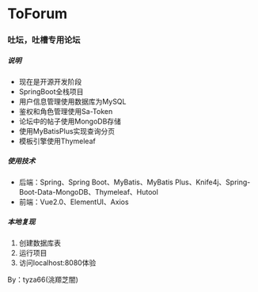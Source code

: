 # ToForum
### 吐坛，吐槽专用论坛
##### 说明
- 现在是开源开发阶段
- SpringBoot全栈项目
- 用户信息管理使用数据库为MySQL
- 鉴权和角色管理使用Sa-Token
- 论坛中的帖子使用MongoDB存储
- 使用MyBatisPlus实现查询分页
- 模板引擎使用Thymeleaf


##### 使用技术

- 后端：Spring、Spring Boot、MyBatis、MyBatis Plus、Knife4j、Spring-Boot-Data-MongoDB、Thymeleaf、Hutool
- 前端：Vue2.0、ElementUI、Axios

##### 本地复现

1. 创建数据库表
2. 运行项目
3. 访问localhost:8080体验

By：tyza66(洮羱芝闇)
